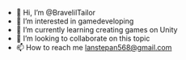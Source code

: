 - 👋 Hi, I’m @BravelilTailor
- 👀 I’m interested in gamedeveloping
- 🌱 I’m currently learning creating games on Unity
- 💞️ I’m looking to collaborate on this topic
- 📫 How to reach me lanstepan568@gmail.com

<!---
BravelilTailor/BravelilTailor is a ✨ special ✨ repository because its `README.md` (this file) appears on your GitHub profile.
You can click the Preview link to take a look at your changes.
--->

